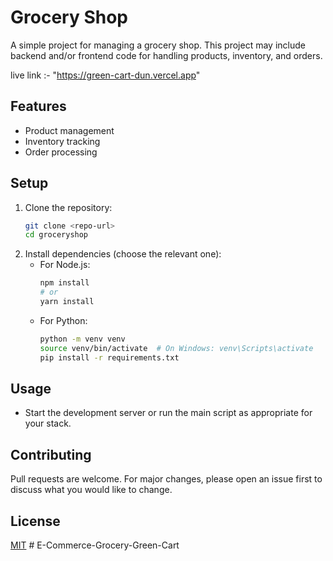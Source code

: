 # Grocery Shop

A simple project for managing a grocery shop. This project may include backend and/or frontend code for handling products, inventory, and orders.

live link :- "https://green-cart-dun.vercel.app"

## Features
- Product management
- Inventory tracking
- Order processing

## Setup
1. Clone the repository:
   ```bash
   git clone <repo-url>
   cd groceryshop
   ```
2. Install dependencies (choose the relevant one):
   - For Node.js:
     ```bash
     npm install
     # or
     yarn install
     ```
   - For Python:
     ```bash
     python -m venv venv
     source venv/bin/activate  # On Windows: venv\Scripts\activate
     pip install -r requirements.txt
     ```

## Usage
- Start the development server or run the main script as appropriate for your stack.

## Contributing
Pull requests are welcome. For major changes, please open an issue first to discuss what you would like to change.

## License
[MIT](LICENSE) 
#   E - C o m m e r c e - G r o c e r y - G r e e n - C a r t  
 